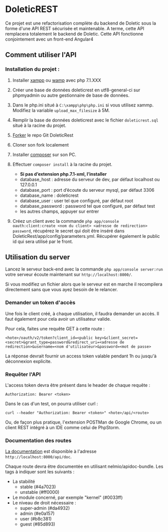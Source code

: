 DoleticREST
=========

Ce projet est une refactorisation complète du backend de Doletic sous la forme d'une API REST sécurisée et maintenable. A terme, cette API remplacera totalement le backend de Doletic. Cette API fonctionne conjointement avec un front-end Angular4

## Comment utiliser l'API
### Installation du projet :

1. Installer [xampp](https://www.apachefriends.org/fr/index.html) ou [wamp](http://www.wampserver.com/) avec php 7.1.XXX

2. Créer une base de données doleticrest en utf8-general-ci sur phpmyadmin ou autre gestionnaire de base de données.

3. Dans le php.ini situé à `C:\xampp\php\php.ini` si vous utilisez xammp. Modifiez la variable `upload_max_filesize` à 5M.

4. Remplir la base de données doleticrest avec le fichier `doleticrest.sql` situé à la racine du projet.

5. [Forker](https://guides.github.com/activities/forking/) le repo Git DoleticRest

6. Cloner son fork localement

7. Installer [composer](https://getcomposer.org/) sur son PC.

8. Effectuer `composer install` à la racine du projet.
	* **Si pas d’extension php.7.1-xml, l’installer**
	* database_host : adresse du serveur de dev, par défaut localhost ou 127.0.0.1
	* database_port : port d’écoute du serveur mysql, par défaut 3306
	* database_name : doleticrest
	* database_user : user tel que configuré, par défaut root
	* database_password : password tel que configuré, par défaut test
	* les autres champs, appuyer sur entrer

9. Créez un client avec la commande `php app/console oauth:client:create <nom du client> <adresse de redirection> password`, récupérez le secret qui doit être inséré dans DoleticRest/app/config/parameters.yml. Récupérer également le public id qui sera utilisé par le front.

## Utilisation du server

Lancez le serveur back-end avec la commande  `php app/console server:run` votre serveur écoute maintenant sur `http://localhost:8000/`.

Si vous modifiez un fichier alors que le serveur est en marche il recompilera directement sans que vous ayez besoin de le relancer.


### Demander un token d'accès

Une fois le client créé, à chaque utilisation, il faudra demander un accès. Il faut également pour cela avoir un utilisateur valide.

Pour cela, faites une requête GET à cette route :

```
<hote>/oauth/v2/token?client_id=<public key>&client_secret=<secret>&grant_type=password&redirect_uri=<adresse de redirection>&username=<nom d'utilisateur>&password=<mot de passe>
```

La réponse devrait fournir un access token valable pendant 1h ou jusqu'à déconnexion explicite.


### Requêter l'API

L'access token devra être présent dans le header de chaque requête :

```
Authorization: Bearer <token>
```

Dans le cas d'un test, on pourra utiliser curl :

```
curl --header "Authorization: Bearer <token>" <hote>/api/<route>
```

Ou, de façon plus pratique, l'extension POSTMan de Google Chrome, ou un client REST intégré à un IDE comme celui de PhpStorm.


### Documentation des routes

[La documentation](http://localhost/api/doc) est disponible à l'adresse `http://localhost:8000/api/doc`.

Chaque route devra être documentée en utilisant nelmio/apidoc-bundle. Les tags à indiquer sont les suivants :
- La stabilité
    + stable (#4a7023)
    + unstable (#ff0000)
- Le module concerné, par exemple "kernel" (#0033ff)
- Le niveau de droit nécessaire :
    + super-admin (#da4932)
    + admin (#e0a157)
    + user (#b8c381)
    + guest (#85d893)